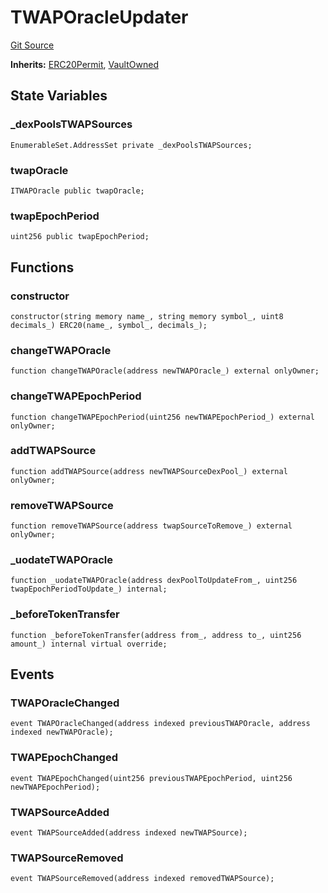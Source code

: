# TWAPOracleUpdater
[Git Source](https://github.com/KlimaDAO/klimadao-solidity/blob/0daf6561853dcea28093c3f0ddf1098de21c5de2/src/protocol/tokens/regular/KlimaToken.sol)

**Inherits:**
[ERC20Permit](/src/protocol/tokens/regular/KlimaToken.sol/abstract.ERC20Permit.md), [VaultOwned](/src/protocol/tokens/regular/KlimaToken.sol/contract.VaultOwned.md)


## State Variables
### _dexPoolsTWAPSources

```solidity
EnumerableSet.AddressSet private _dexPoolsTWAPSources;
```


### twapOracle

```solidity
ITWAPOracle public twapOracle;
```


### twapEpochPeriod

```solidity
uint256 public twapEpochPeriod;
```


## Functions
### constructor


```solidity
constructor(string memory name_, string memory symbol_, uint8 decimals_) ERC20(name_, symbol_, decimals_);
```

### changeTWAPOracle


```solidity
function changeTWAPOracle(address newTWAPOracle_) external onlyOwner;
```

### changeTWAPEpochPeriod


```solidity
function changeTWAPEpochPeriod(uint256 newTWAPEpochPeriod_) external onlyOwner;
```

### addTWAPSource


```solidity
function addTWAPSource(address newTWAPSourceDexPool_) external onlyOwner;
```

### removeTWAPSource


```solidity
function removeTWAPSource(address twapSourceToRemove_) external onlyOwner;
```

### _uodateTWAPOracle


```solidity
function _uodateTWAPOracle(address dexPoolToUpdateFrom_, uint256 twapEpochPeriodToUpdate_) internal;
```

### _beforeTokenTransfer


```solidity
function _beforeTokenTransfer(address from_, address to_, uint256 amount_) internal virtual override;
```

## Events
### TWAPOracleChanged

```solidity
event TWAPOracleChanged(address indexed previousTWAPOracle, address indexed newTWAPOracle);
```

### TWAPEpochChanged

```solidity
event TWAPEpochChanged(uint256 previousTWAPEpochPeriod, uint256 newTWAPEpochPeriod);
```

### TWAPSourceAdded

```solidity
event TWAPSourceAdded(address indexed newTWAPSource);
```

### TWAPSourceRemoved

```solidity
event TWAPSourceRemoved(address indexed removedTWAPSource);
```

